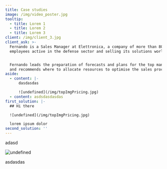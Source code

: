 ```yaml
---
title: Case studies
image: /img/video_poster.jpg
tooltip:
  - title: Lorem 1
  - title: Lorem 2
  - title: Lorem 3
client: /img/client_3.jpg
client_ask: >-
  Fernando is a Sales Manager at Elettronica, a company of more than 800
  employees active in the defense sector and selling its solutions worldwide.


  Fernando leads the preparation of forecasts and plans for the top management,
  and recommends where to allocate resources to optimise the sales process
aside:
  - content: |-
      dasdasdas

      ![undefined](/img/topImgPricing.jpg)
  - content: asdsdasdasdas
first_solution: |-
  ## Hi there

  ![undefined](/img/topImgPricing.jpg)

  lorem ipsum dolor
second_solution: ''
---
```

adasd

![undefined](/img/infiniteImage1.png)

asdasdas
